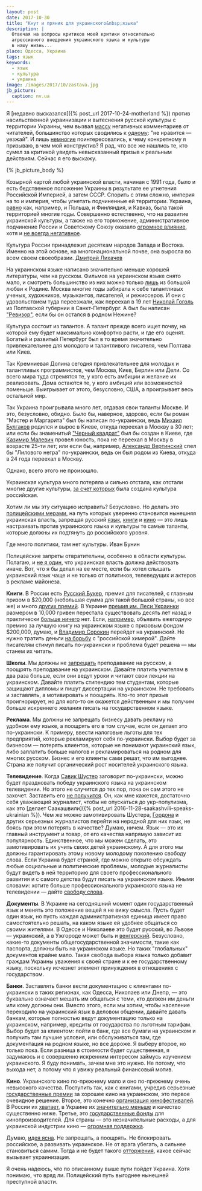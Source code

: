 ```yaml
---
layout: post
date: 2017-10-30
title: "Кнут и пряник для украинского&nbsp;языка"
description: |
  Отвечая на вопросы критиков моей критики относительно
  агрессивного внедрения украинского языка и культуры
  в нашу жизнь...
place: Одесса, Украина
tags: язык
keywords:
  - язык
  - культура
  - украина
image: /images/2017/10/zastava.jpg
jb_picture:
  caption: nv.ua
---
```


Я [недавно высказался]({% post_url 2017-10-24-motherland %})
против насильственной
украинизации и вытеснения русской культуры с территории Украины,
чем вызвал
[массу](https://www.facebook.com/yegor256/posts/10214457525621874)
негативных комментариев от читателей, большинство
которых сводились к
[одному](https://www.facebook.com/yegor256/posts/10214457525621874?comment_id=10214457676225639):
"не нравится &mdash; уезжай". И лишь
[немногие](http://ru.yegor256.com/2017-10-24-motherland.html#comment-3585400297)
поинтересовались, к чему конкретному я призываю, в чем мой конструктив?
Я рад, что все же нашлись те, кто сумел за критикой увидеть
невысказанный призыв к реальным действиям. Сейчас я его выскажу.

{% jb_picture_body %}

<!--more-->

Козырной картой любой украинской власти, начиная с 1991 года, было и
есть бедственное положение Украины в результате ее угнетения Российской
Империей, а затем СССР.
Спорить с этим сложно, империя на то и империя,
чтобы угнетать подчиненные ей территории.
Украина,
[равно](https://ru.wikipedia.org/wiki/%D0%A2%D0%B5%D1%80%D1%80%D0%B8%D1%82%D0%BE%D1%80%D0%B8%D1%8F_%D0%A0%D0%BE%D1%81%D1%81%D0%B8%D0%B9%D1%81%D0%BA%D0%BE%D0%B9_%D0%B8%D0%BC%D0%BF%D0%B5%D1%80%D0%B8%D0%B8_%D0%BF%D0%BE_%D1%81%D0%BE%D1%81%D1%82%D0%BE%D1%8F%D0%BD%D0%B8%D1%8E_%D0%BD%D0%B0_1914_%D0%B3%D0%BE%D0%B4)
как, например, и Польша, и Финляндия, и Кавказ, была такой территорией
многие годы. Совершенно естественно, что на развитие украинской культуры,
а также на его торможение, административное подчинение
России и Советскому Союзу оказало
[огромное влияние](https://ru.wikipedia.org/wiki/%D0%A3%D0%BA%D1%80%D0%B0%D0%B8%D0%BD%D0%B8%D0%B7%D0%B0%D1%86%D0%B8%D1%8F),
хотя и [не всегда негативное](https://ru.wikipedia.org/wiki/%D0%A3%D0%BA%D1%80%D0%B0%D0%B8%D0%BD%D0%B8%D0%B7%D0%B0%D1%86%D0%B8%D1%8F#.D0.A1.D0.BE.D0.B2.D0.B5.D1.82.D1.81.D0.BA.D0.B0.D1.8F_.D1.83.D0.BA.D1.80.D0.B0.D0.B8.D0.BD.D0.B8.D0.B7.D0.B0.D1.86.D0.B8.D1.8F_1920.E2.80.941930-.D1.85_.D0.B3.D0.BE.D0.B4.D0.BE.D0.B2).

<aside class="quote">
Культура России принадлежит десяткам народов Запада и Востока. Именно
на этой основе, на многонациональной почве, она выросла во всем своем своеобразии.
<span><a href="http://www.wisdomcode.info/ru/quotes/authors/50026.html">Дмитрий Лихачев</a></span>
</aside>

На украинском языке написано значительно меньше хорошей литературы, чем
на русском.
Фильмов на украинском языке снято мало, и смотреть большинство
из них можно только [лишь](https://ru.espreso.tv/blogs/2016/01/11/ukraynskye_kultura_y_yazyk_mertvy)
из большой любви к Родине.
Москва многие годы забирала
к себе талантливых ученых, художников, музыкантов, писателей, и режиссеров.
И они с удовольствием туда переезжали, как переехал в 19 лет
[Николай Гоголь](https://ru.wikipedia.org/wiki/%D0%93%D0%BE%D0%B3%D0%BE%D0%BB%D1%8C,_%D0%9D%D0%B8%D0%BA%D0%BE%D0%BB%D0%B0%D0%B9_%D0%92%D0%B0%D1%81%D0%B8%D0%BB%D1%8C%D0%B5%D0%B2%D0%B8%D1%87)
из Полтавской губернии в Санкт-Петербург.
А был бы написан ["Ревизор"](https://ru.wikipedia.org/wiki/%D0%A0%D0%B5%D0%B2%D0%B8%D0%B7%D0%BE%D1%80_%28%D0%BA%D0%BE%D0%BC%D0%B5%D0%B4%D0%B8%D1%8F%29),
если бы он остался в родном Нежине?

Культура состоит из талантов. А талант прежде всего ищет
почву, на которой ему будет максимально комфортно расти, и где его оценят.
Богатый и развитый Петербург был в то время значительно привлекательнее
для молодого и талантливого писателя, чем Полтава или Киев.

Так Кремниевая Долина сегодня привлекательнее для молодых и талантливых программистов,
чем Москва, Киев, Берлин или Дели. Со всего мира туда стремятся те, у кого
есть амбиции и желание их реализовать. Дома остаются те, у кого амбиций
или возможностей поменьше. Выигрывает от этого, безусловно, США,
а проигрывает весь остальной мир.

Так Украина проигрывала много лет, отдавая свои таланты Москве.
И это, безусловно,
обидно. Было бы, наверное, здорово, если бы
роман "Мастер и Маргарита" был бы написан по-украински, ведь
[Михаил Булгаков](https://ru.wikipedia.org/wiki/%D0%91%D1%83%D0%BB%D0%B3%D0%B0%D0%BA%D0%BE%D0%B2,_%D0%9C%D0%B8%D1%85%D0%B0%D0%B8%D0%BB_%D0%90%D1%84%D0%B0%D0%BD%D0%B0%D1%81%D1%8C%D0%B5%D0%B2%D0%B8%D1%87)
родился и вырос в Киеве, откуда переехал в Москву в 30 лет;
или если бы знаменитый
["Черный квадрат"](https://ru.wikipedia.org/wiki/%D0%A7%D1%91%D1%80%D0%BD%D1%8B%D0%B9_%D0%BA%D0%B2%D0%B0%D0%B4%D1%80%D0%B0%D1%82)
был бы создан в Киеве,
где
[Казимир Малевич](https://ru.wikipedia.org/wiki/%D0%9C%D0%B0%D0%BB%D0%B5%D0%B2%D0%B8%D1%87,_%D0%9A%D0%B0%D0%B7%D0%B8%D0%BC%D0%B8%D1%80_%D0%A1%D0%B5%D0%B2%D0%B5%D1%80%D0%B8%D0%BD%D0%BE%D0%B2%D0%B8%D1%87)
провел юность, пока не переехал в Москву в возрасте 25-ти лет;
или если бы, например,
[Александр Вертинский](https://ru.wikipedia.org/wiki/%D0%92%D0%B5%D1%80%D1%82%D0%B8%D0%BD%D1%81%D0%BA%D0%B8%D0%B9,_%D0%90%D0%BB%D0%B5%D0%BA%D1%81%D0%B0%D0%BD%D0%B4%D1%80_%D0%9D%D0%B8%D0%BA%D0%BE%D0%BB%D0%B0%D0%B5%D0%B2%D0%B8%D1%87)
спел бы
"Лилового негра" по-украински, ведь он был родом из Киева,
откуда в 24 года переехал в Москву.

Однако, всего этого не произошло.

Украинская культура много потеряла и сильно отстала, как отстали
многие другие культуры,
[за счет которых](https://ru.wikipedia.org/wiki/%D0%A0%D1%83%D1%81%D1%81%D0%BA%D0%B8%D0%B9_%D1%8F%D0%B7%D1%8B%D0%BA_%D0%BD%D0%B0_%D0%A3%D0%BA%D1%80%D0%B0%D0%B8%D0%BD%D0%B5#.D0.A0.D1.83.D1.81.D1.81.D0.BA.D0.B8.D0.B5_.D0.BF.D0.B8.D1.81.D0.B0.D1.82.D0.B5.D0.BB.D0.B8.2C_.D1.80.D0.BE.D0.B4.D0.B8.D0.B2.D1.88.D0.B8.D0.B5.D1.81.D1.8F_.D0.BD.D0.B0_.D1.82.D0.B5.D1.80.D1.80.D0.B8.D1.82.D0.BE.D1.80.D0.B8.D0.B8_.D1.81.D0.BE.D0.B2.D1.80.D0.B5.D0.BC.D0.B5.D0.BD.D0.BD.D0.BE.D0.B9_.D0.A3.D0.BA.D1.80.D0.B0.D0.B8.D0.BD.D1.8B)
была создана культура российская.

Хотим ли мы эту ситуацию исправить? Безусловно. Но делать это
[полицейскими мерами](http://rian.com.ua/infografika/20170420/1023358667.html),
на путь которых уверенно становится нынешняя украинская власть,
запрещая русский
[язык](http://rian.com.ua/analytics/20170929/1028107706.html),
[книги](https://strana.ua/news/70629-segodnya-v-ukraine-vstupil-v-silu-poryadok-izyatiya-iz-prodazhi-rossijskih-knig-i-zhurnalov.html)
и
[кино](https://ru.wikipedia.org/wiki/%D0%91%D0%BE%D0%B9%D0%BA%D0%BE%D1%82_%D1%80%D0%BE%D1%81%D1%81%D0%B8%D0%B9%D1%81%D0%BA%D0%BE%D0%B3%D0%BE_%D0%BA%D0%B8%D0%BD%D0%BE)
&mdash; это лишь
настраивать против украинского языка и культуры те самые таланты, которые
должны их подтянуть до российского уровня.

<aside class="quote">
Где много политики, там нет культуры.
<span>Иван Бунин</span>
</aside>

Полицейские запреты отвратительны, особенно в области культуры.
Полагаю, и
[не я один](https://apostrophe.ua/news/society/2017-07-23/na-zapade-rasskazali-kak-ukraina-mozhet-brosit-vyzov-putinu/102268),
что украинская власть должна действовать иначе.
Вот, что я бы делал на ее месте,
если бы хотел слышать украинский язык чаще и не только от политиков,
телеведущих и актеров в рекламе майонеза.

**Книги**.
В России есть
[Русский Букер](https://ru.wikipedia.org/wiki/%D0%A0%D1%83%D1%81%D1%81%D0%BA%D0%B8%D0%B9_%D0%91%D1%83%D0%BA%D0%B5%D1%80),
премия для писателей, с главным призом
в $20,000 (небольшая сумма для такой большой страны, но все же)
и много
[других премий](https://ru.wikipedia.org/wiki/%D0%9B%D0%B8%D1%82%D0%B5%D1%80%D0%B0%D1%82%D1%83%D1%80%D0%BD%D1%8B%D0%B5_%D0%BF%D1%80%D0%B5%D0%BC%D0%B8%D0%B8_%D0%A0%D0%BE%D1%81%D1%81%D0%B8%D0%B8).
В Украине [премия им. Леси Украинки](https://ru.wikipedia.org/wiki/%D0%9F%D1%80%D0%B5%D0%BC%D0%B8%D1%8F_%D0%B8%D0%BC%D0%B5%D0%BD%D0%B8_%D0%9B%D0%B5%D1%81%D0%B8_%D0%A3%D0%BA%D1%80%D0%B0%D0%B8%D0%BD%D0%BA%D0%B8)
размером в 10,000 гривен перестала существовать десять лет назад
и практически [больше ничего](https://ru.wikipedia.org/wiki/%D0%9A%D0%B0%D1%82%D0%B5%D0%B3%D0%BE%D1%80%D0%B8%D1%8F:%D0%9B%D0%B8%D1%82%D0%B5%D1%80%D0%B0%D1%82%D1%83%D1%80%D0%BD%D1%8B%D0%B5_%D0%BF%D1%80%D0%B5%D0%BC%D0%B8%D0%B8_%D0%A3%D0%BA%D1%80%D0%B0%D0%B8%D0%BD%D1%8B)
нет.
Если, [например](https://apostrophe.ua/article/politics/2016-12-10/embargo-na-rossiyskie-knigi-zapret-dumat-ili-taktika-v-voyne/8806),
объявить ежегодную премию за лучшую книгу на украинском языке
с призовым фондом $200,000, думаю, и
[Владимир Сорокин](https://ru.wikipedia.org/wiki/%D0%A1%D0%BE%D1%80%D0%BE%D0%BA%D0%B8%D0%BD,_%D0%92%D0%BB%D0%B0%D0%B4%D0%B8%D0%BC%D0%B8%D1%80_%D0%93%D0%B5%D0%BE%D1%80%D0%B3%D0%B8%D0%B5%D0%B2%D0%B8%D1%87)
перейдет на украинский.
Не нужно тратить деньги [на борьбу](http://rian.com.ua/analytics/20161209/1019506143.html)
с "российской химерой". Дайте писателям
стимул писать по-украински и проблема будет решена &mdash; мы станем их читать.

**Школы**.
Мы должны не
[запрещать](http://rian.com.ua/analytics/20170929/1028107706.html)
преподавание на русском, а поощрять преподавание на
украинском. Давайте платить учителям в два раза больше, если они ведут уроки и читают
свои лекции на украинском. Давайте платить стипендию тем студентам,
которые защищают дипломы и пишут диссертации на украинском. Не требовать и
заставлять, а мотивировать и поощрять. Кто-то этот призыв проигнорирует, но для кого-то
он окажется действенным и мы получим больше искреннего желания писать
на государственном языке.

**Реклама**.
Мы должны не запрещать бизнесу давать рекламу на удобном ему языке, а поощрять
его в том случае, если он делает это по-украински.
К примеру, ввести
налоговые льготы для тех предприятий, которые рекламируют себя по-украински.
Выбор будет за бизнесом &mdash; потерять клиентов, которые не понимают
украинский язык, либо заплатить больше налогов и рекламироваться на родном
для многих русском. Бизнес и его клиенты сами решат, что им выгоднее. Страна
же получит органический рост носителей украинского языка.

**Телевидение**.
Когда [Савик Шустер](https://ru.wikipedia.org/wiki/%D0%A8%D1%83%D1%81%D1%82%D0%B5%D1%80,_%D0%A1%D0%B0%D0%B2%D0%B8%D0%BA)
заговорит по-украински, можно будет праздновать победу
украинского языка на украинском телевидении. Но этого не случится до тех пор,
пока он сам этого не захочет. Заставить его
[не получится](http://rian.com.ua/analytics/20160901/1015570561.html).
Он, как мне кажется,
достаточно себя уважающий журналист, чтобы не опускаться до укр-популизма, как это
[делает Саакашвили]({% post_url 2016-11-28-saakashvili-speaks-ukrainian %}).
Чем же можно замотивировать Шустера,
[Гордона](https://ru.wikipedia.org/wiki/%D0%93%D0%BE%D1%80%D0%B4%D0%BE%D0%BD,_%D0%94%D0%BC%D0%B8%D1%82%D1%80%D0%B8%D0%B9_%D0%98%D0%BB%D1%8C%D0%B8%D1%87)
и других серьезных журналистов
перейти на неродной для них язык, не боясь при этом потерять в качестве?
Думаю, ничем. Язык &mdash; это их главный инструмент и товар, от его качества
напрямую зависит их популярность. Единственное, что мы можем сделать, это
замотивировать их учить своих детей украинскому. А для этого мы должны
гарантировать этому новому молодому поколению свободу слова.
Если Украина будет страной, где можно открыто
обсуждать любые социальные и политические проблемы, молодые журналисты будут
видеть в ней территорию для своего профессионального развития и с самого детства
будут писать на украинском языке. Иными словами: хотите больше профессионального
украинского языка не телевидении &mdash;
дайте [свободу слова](https://from-ua.com/mneniya/408941-est-li-v-ukraine-svoboda-slova.html).

**Документы**.
В Украине на сегодняшний момент один государственный язык и менять это
положение вещей я не вижу смысла.
Пусть будет один язык, но пусть каждая
административная единица имеет право самостоятельно решать, на каком языке
ей удобнее общаться со своими жителями.
В Одессе и Николаеве это будет русский,
во Львове &mdash; украинский, а в Ужгороде может быть и
[венгерский](https://ru.wikipedia.org/wiki/%D0%92%D0%B5%D0%BD%D0%B3%D1%80%D1%8B_%D0%BD%D0%B0_%D0%A3%D0%BA%D1%80%D0%B0%D0%B8%D0%BD%D0%B5).
Безусловно, какие-то документы общегосударственной значимости, такие как паспорта,
должны быть на украинском языке. Но таких "глобальных" документов крайне мало.
Такая свобода выбора языка только добавит граждам Украины уважения к своей
стране и к ее государственному языку, поскольку исчезнет элемент
принуждения в отношениях с государством.

**Банки**.
Заставлять банки вести документацию с клиентами по-украински в таких регионах,
как Одесса, Николаев или Днепр, &mdash; это буквально означает мешать им общаться
с теми, кто должен им деньги или кому должны они.
Вместо этого, если мы хотим,
чтобы население переходило на украинский язык в деловом общении, давайте
давать банкам, которые полностью ведут документацию только на украинском,
например, кредиты от государства по льготным тарифам. Выбор будет за клиентом: пойти
в банк, где все бумаги на украинском и получить там лучшие условия, или
обслуживаться там, где документация на родном языке, но все дороже. Я выберу
второе, но только пока. Если разница в стоимости будет существенная, я задумаюсь
и с совершенно искренним интересом займусь изучением украинского. Я буду понимать,
зачем мне это нужно. Не потому, что выхода нет, а потому что я увижу
реальный финансовый мотив.

**Кино**.
Украинского кино по-прежнему мало и оно по-прежнему очень невысокого качества.
Поступить так, как с книгами, учредив серьезные
[государственные премии](https://www.ukrinform.ru/amp/rubric-culture/2191986-stepan-koval-rezisseranimator-laureat-sevcenkovskoj-premii2017.html)
за хорошее кино на украинском, это первое очевидное решение. Второе, это конечно
[организация кинофестивалей](https://telegraf.com.ua/kultura/kino/amp-3160604-v-ukraine-planiruyut-sozdat-analog-oskara.html).
В России их
[хватает](https://ru.wikipedia.org/wiki/%D0%9A%D0%B0%D1%82%D0%B5%D0%B3%D0%BE%D1%80%D0%B8%D1%8F:%D0%9A%D0%B8%D0%BD%D0%BE%D1%84%D0%B5%D1%81%D1%82%D0%B8%D0%B2%D0%B0%D0%BB%D0%B8_%D0%A0%D0%BE%D1%81%D1%81%D0%B8%D0%B8),
в Украине их
[значительно меньше](https://ru.wikipedia.org/wiki/%D0%9A%D0%B0%D1%82%D0%B5%D0%B3%D0%BE%D1%80%D0%B8%D1%8F:%D0%9A%D0%B8%D0%BD%D0%BE%D1%84%D0%B5%D1%81%D1%82%D0%B8%D0%B2%D0%B0%D0%BB%D0%B8_%D0%A3%D0%BA%D1%80%D0%B0%D0%B8%D0%BD%D1%8B)
и качество существенно ниже. Третье, это
[государственные фонды](https://delo.ua/lifestyle/desjat-glavnyh-momentov-v-novom-zakone-o-gospodderzhke-kinematog-322966/)
для кинопроизводителей. Для страны &mdash; это незначительные расходы, а для
украинской индустрии кино &mdash;
[огромная поддержка](http://cutinsight.com/prodyuser-mezhi-andrej-ermak-dazhe-art-hausnoe-kino-eto-biznes/).

Думаю, [идея ясна](http://rian.com.ua/view/20161231/1020149800.html).
Не запрещать, а поощрять. Не блокировать российское,
а развивать украинское. Не от врага убегать, а сильнее становиться самим.
Тогда и не будет такого
[отторжения](http://www.politnavigator.net/vata-mudak-neadekvat-deyateli-ukrainskojj-kultury-podderzhali-zapret-filmov-kusturicy.html),
какое сейчас вызывает украинизация.

Я очень надеюсь, что по описанному выше пути пойдет Украина. Хотя понимаю,
что вряд ли. Полицейский путь выгоднее нынешней преступной власти.

